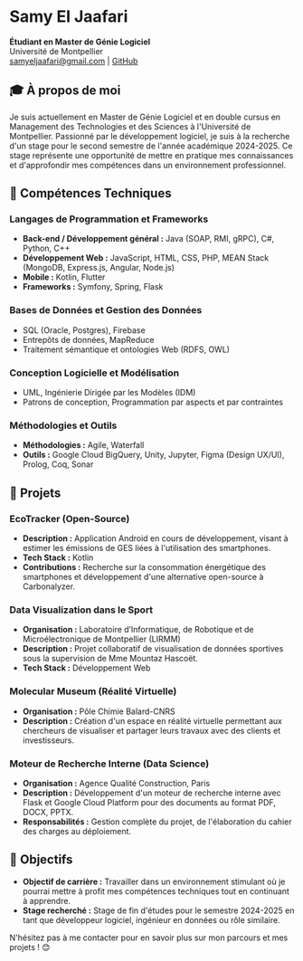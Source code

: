 # Samy El Jaafari
**Étudiant en Master de Génie Logiciel**  
Université de Montpellier  
[samyeljaafari@gmail.com](mailto:samyeljaafari@gmail.com) | [GitHub](https://github.com/S-elj)

## 🎓 À propos de moi
Je suis actuellement en Master de Génie Logiciel et en double cursus en Management des Technologies et des Sciences à l'Université de Montpellier. Passionné par le développement logiciel, je suis à la recherche d'un stage pour le second semestre de l'année académique 2024-2025. Ce stage représente une opportunité de mettre en pratique mes connaissances et d'approfondir mes compétences dans un environnement professionnel.

## 🔧 Compétences Techniques

### Langages de Programmation et Frameworks
- **Back-end / Développement général :** Java (SOAP, RMI, gRPC), C#, Python, C++
- **Développement Web :** JavaScript, HTML, CSS, PHP, MEAN Stack (MongoDB, Express.js, Angular, Node.js)
- **Mobile :** Kotlin, Flutter
- **Frameworks :** Symfony, Spring, Flask

### Bases de Données et Gestion des Données
- SQL (Oracle, Postgres), Firebase
- Entrepôts de données, MapReduce
- Traitement sémantique et ontologies Web (RDFS, OWL)

### Conception Logicielle et Modélisation
- UML, Ingénierie Dirigée par les Modèles (IDM)
- Patrons de conception, Programmation par aspects et par contraintes

### Méthodologies et Outils
- **Méthodologies :** Agile, Waterfall
- **Outils :** Google Cloud BigQuery, Unity, Jupyter, Figma (Design UX/UI), Prolog, Coq, Sonar

## 🧩 Projets

### EcoTracker (Open-Source)
- **Description :** Application Android en cours de développement, visant à estimer les émissions de GES liées à l'utilisation des smartphones.
- **Tech Stack :** Kotlin
- **Contributions :** Recherche sur la consommation énergétique des smartphones et développement d'une alternative open-source à Carbonalyzer.

### Data Visualization dans le Sport
- **Organisation :** Laboratoire d’Informatique, de Robotique et de Microélectronique de Montpellier (LIRMM)
- **Description :** Projet collaboratif de visualisation de données sportives sous la supervision de Mme Mountaz Hascoët.
- **Tech Stack :** Développement Web

### Molecular Museum (Réalité Virtuelle)
- **Organisation :** Pôle Chimie Balard-CNRS
- **Description :** Création d'un espace en réalité virtuelle permettant aux chercheurs de visualiser et partager leurs travaux avec des clients et investisseurs.
  
### Moteur de Recherche Interne (Data Science)
- **Organisation :** Agence Qualité Construction, Paris
- **Description :** Développement d'un moteur de recherche interne avec Flask et Google Cloud Platform pour des documents au format PDF, DOCX, PPTX.
- **Responsabilités :** Gestion complète du projet, de l'élaboration du cahier des charges au déploiement.

## 🎯 Objectifs
- **Objectif de carrière :** Travailler dans un environnement stimulant où je pourrai mettre à profit mes compétences techniques tout en continuant à apprendre.
- **Stage recherché :** Stage de fin d'études pour le semestre 2024-2025 en tant que développeur logiciel, ingénieur en données ou rôle similaire.

N'hésitez pas à me contacter pour en savoir plus sur mon parcours et mes projets ! 😊
